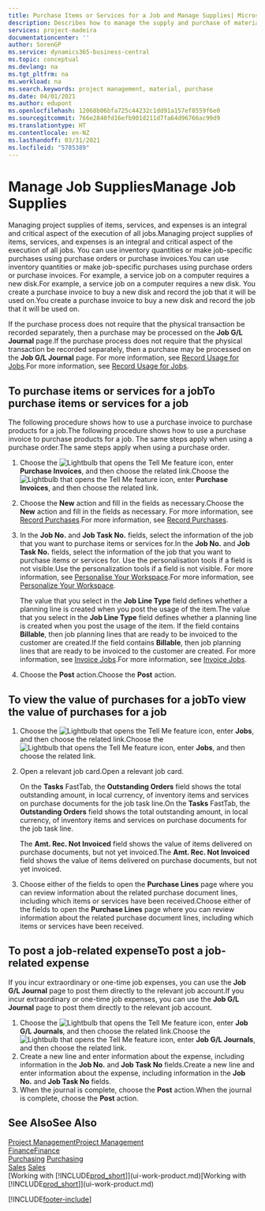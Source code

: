```yaml
---
title: Purchase Items or Services for a Job and Manage Supplies| Microsoft Docs
description: Describes how to manage the supply and purchase of material and services to jobs.
services: project-madeira
documentationcenter: ''
author: SorenGP
ms.service: dynamics365-business-central
ms.topic: conceptual
ms.devlang: na
ms.tgt_pltfrm: na
ms.workload: na
ms.search.keywords: project management, material, purchase
ms.date: 04/01/2021
ms.author: edupont
ms.openlocfilehash: 12068b06bfa725c44232c1dd91a157ef8559f6e0
ms.sourcegitcommit: 766e2840fd16efb901d211d7fa64d96766ac99d9
ms.translationtype: HT
ms.contentlocale: en-NZ
ms.lasthandoff: 03/31/2021
ms.locfileid: "5785389"
---
```

# <a name="manage-job-supplies"></a><span data-ttu-id="dc453-103">Manage Job Supplies</span><span class="sxs-lookup"><span data-stu-id="dc453-103">Manage Job Supplies</span></span>
<span data-ttu-id="dc453-104">Managing project supplies of items, services, and expenses is an integral and critical aspect of the execution of all jobs.</span><span class="sxs-lookup"><span data-stu-id="dc453-104">Managing project supplies of items, services, and expenses is an integral and critical aspect of the execution of all jobs.</span></span> <span data-ttu-id="dc453-105">You can use inventory quantities or make job-specific purchases using purchase orders or purchase invoices.</span><span class="sxs-lookup"><span data-stu-id="dc453-105">You can use inventory quantities or make job-specific purchases using purchase orders or purchase invoices.</span></span> <span data-ttu-id="dc453-106">For example, a service job on a computer requires a new disk.</span><span class="sxs-lookup"><span data-stu-id="dc453-106">For example, a service job on a computer requires a new disk.</span></span> <span data-ttu-id="dc453-107">You create a purchase invoice to buy a new disk and record the job that it will be used on.</span><span class="sxs-lookup"><span data-stu-id="dc453-107">You create a purchase invoice to buy a new disk and record the job that it will be used on.</span></span>

<span data-ttu-id="dc453-108">If the purchase process does not require that the physical transaction be recorded separately, then a purchase may be processed on the **Job G/L Journal** page.</span><span class="sxs-lookup"><span data-stu-id="dc453-108">If the purchase process does not require that the physical transaction be recorded separately, then a purchase may be processed on the **Job G/L Journal** page.</span></span> <span data-ttu-id="dc453-109">For more information, see [Record Usage for Jobs](projects-how-record-job-usage.md).</span><span class="sxs-lookup"><span data-stu-id="dc453-109">For more information, see [Record Usage for Jobs](projects-how-record-job-usage.md).</span></span>

## <a name="to-purchase-items-or-services-for-a-job"></a><span data-ttu-id="dc453-110">To purchase items or services for a job</span><span class="sxs-lookup"><span data-stu-id="dc453-110">To purchase items or services for a job</span></span>
<span data-ttu-id="dc453-111">The following procedure shows how to use a purchase invoice to purchase products for a job.</span><span class="sxs-lookup"><span data-stu-id="dc453-111">The following procedure shows how to use a purchase invoice to purchase products for a job.</span></span> <span data-ttu-id="dc453-112">The same steps apply when using a purchase order.</span><span class="sxs-lookup"><span data-stu-id="dc453-112">The same steps apply when using a purchase order.</span></span>  

1. <span data-ttu-id="dc453-113">Choose the ![Lightbulb that opens the Tell Me feature](media/ui-search/search_small.png "Tell me what you want to do") icon, enter **Purchase Invoices**, and then choose the related link.</span><span class="sxs-lookup"><span data-stu-id="dc453-113">Choose the ![Lightbulb that opens the Tell Me feature](media/ui-search/search_small.png "Tell me what you want to do") icon, enter **Purchase Invoices**, and then choose the related link.</span></span>  
2. <span data-ttu-id="dc453-114">Choose the **New** action and fill in the fields as necessary.</span><span class="sxs-lookup"><span data-stu-id="dc453-114">Choose the **New** action and fill in the fields as necessary.</span></span> <span data-ttu-id="dc453-115">For more information, see [Record Purchases](purchasing-how-record-purchases.md).</span><span class="sxs-lookup"><span data-stu-id="dc453-115">For more information, see [Record Purchases](purchasing-how-record-purchases.md).</span></span>
3. <span data-ttu-id="dc453-116">In the **Job No.** and **Job Task No.** fields, select the information of the job that you want to purchase items or services for.</span><span class="sxs-lookup"><span data-stu-id="dc453-116">In the **Job No.** and **Job Task No.** fields, select the information of the job that you want to purchase items or services for.</span></span> <span data-ttu-id="dc453-117">Use the personalisation tools if a field is not visible.</span><span class="sxs-lookup"><span data-stu-id="dc453-117">Use the personalization tools if a field is not visible.</span></span> <span data-ttu-id="dc453-118">For more information, see [Personalise Your Workspace](ui-personalization-user.md).</span><span class="sxs-lookup"><span data-stu-id="dc453-118">For more information, see [Personalize Your Workspace](ui-personalization-user.md).</span></span>

    <span data-ttu-id="dc453-119">The value that you select in the **Job Line Type** field defines whether a planning line is created when you post the usage of the item.</span><span class="sxs-lookup"><span data-stu-id="dc453-119">The value that you select in the **Job Line Type** field defines whether a planning line is created when you post the usage of the item.</span></span> <span data-ttu-id="dc453-120">If the field contains **Billable**, then job planning lines that are ready to be invoiced to the customer are created.</span><span class="sxs-lookup"><span data-stu-id="dc453-120">If the field contains **Billable**, then job planning lines that are ready to be invoiced to the customer are created.</span></span> <span data-ttu-id="dc453-121">For more information, see [Invoice Jobs](projects-how-invoice-jobs.md).</span><span class="sxs-lookup"><span data-stu-id="dc453-121">For more information, see [Invoice Jobs](projects-how-invoice-jobs.md).</span></span>
4. <span data-ttu-id="dc453-122">Choose the **Post** action.</span><span class="sxs-lookup"><span data-stu-id="dc453-122">Choose the **Post** action.</span></span>

## <a name="to-view-the-value-of-purchases-for-a-job"></a><span data-ttu-id="dc453-123">To view the value of purchases for a job</span><span class="sxs-lookup"><span data-stu-id="dc453-123">To view the value of purchases for a job</span></span>
1. <span data-ttu-id="dc453-124">Choose the ![Lightbulb that opens the Tell Me feature](media/ui-search/search_small.png "Tell me what you want to do") icon, enter **Jobs**, and then choose the related link.</span><span class="sxs-lookup"><span data-stu-id="dc453-124">Choose the ![Lightbulb that opens the Tell Me feature](media/ui-search/search_small.png "Tell me what you want to do") icon, enter **Jobs**, and then choose the related link.</span></span>
2. <span data-ttu-id="dc453-125">Open a relevant job card.</span><span class="sxs-lookup"><span data-stu-id="dc453-125">Open a relevant job card.</span></span>

    <span data-ttu-id="dc453-126">On the **Tasks** FastTab, the **Outstanding Orders** field shows the total outstanding amount, in local currency, of inventory items and services on purchase documents for the job task line.</span><span class="sxs-lookup"><span data-stu-id="dc453-126">On the **Tasks** FastTab, the **Outstanding Orders** field shows the total outstanding amount, in local currency, of inventory items and services on purchase documents for the job task line.</span></span>  

    <span data-ttu-id="dc453-127">The **Amt. Rec. Not Invoiced** field shows the value of items delivered on purchase documents, but not yet invoiced.</span><span class="sxs-lookup"><span data-stu-id="dc453-127">The **Amt. Rec. Not Invoiced** field shows the value of items delivered on purchase documents, but not yet invoiced.</span></span>  
3. <span data-ttu-id="dc453-128">Choose either of the fields to open the **Purchase Lines** page where you can review information about the related purchase document lines, including which items or services have been received.</span><span class="sxs-lookup"><span data-stu-id="dc453-128">Choose either of the fields to open the **Purchase Lines** page where you can review information about the related purchase document lines, including which items or services have been received.</span></span>

## <a name="to-post-a-job-related-expense"></a><span data-ttu-id="dc453-129">To post a job-related expense</span><span class="sxs-lookup"><span data-stu-id="dc453-129">To post a job-related expense</span></span>
<span data-ttu-id="dc453-130">If you incur extraordinary or one-time job expenses, you can use the **Job G/L Journal** page to post them directly to the relevant job account.</span><span class="sxs-lookup"><span data-stu-id="dc453-130">If you incur extraordinary or one-time job expenses, you can use the **Job G/L Journal** page to post them directly to the relevant job account.</span></span>

1. <span data-ttu-id="dc453-131">Choose the ![Lightbulb that opens the Tell Me feature](media/ui-search/search_small.png "Tell me what you want to do") icon, enter **Job G/L Journals**, and then choose the related link.</span><span class="sxs-lookup"><span data-stu-id="dc453-131">Choose the ![Lightbulb that opens the Tell Me feature](media/ui-search/search_small.png "Tell me what you want to do") icon, enter **Job G/L Journals**, and then choose the related link.</span></span>  
2. <span data-ttu-id="dc453-132">Create a new line and enter information about the expense, including information in the **Job No.** and **Job Task No** fields.</span><span class="sxs-lookup"><span data-stu-id="dc453-132">Create a new line and enter information about the expense, including information in the **Job No.** and **Job Task No** fields.</span></span>  
3. <span data-ttu-id="dc453-133">When the journal is complete, choose the **Post** action.</span><span class="sxs-lookup"><span data-stu-id="dc453-133">When the journal is complete, choose the **Post** action.</span></span>

## <a name="see-also"></a><span data-ttu-id="dc453-134">See Also</span><span class="sxs-lookup"><span data-stu-id="dc453-134">See Also</span></span>
[<span data-ttu-id="dc453-135">Project Management</span><span class="sxs-lookup"><span data-stu-id="dc453-135">Project Management</span></span>](projects-manage-projects.md)  
[<span data-ttu-id="dc453-136">Finance</span><span class="sxs-lookup"><span data-stu-id="dc453-136">Finance</span></span>](finance.md)  
<span data-ttu-id="dc453-137">[Purchasing](purchasing-manage-purchasing.md)       </span><span class="sxs-lookup"><span data-stu-id="dc453-137">[Purchasing](purchasing-manage-purchasing.md)       </span></span>  
<span data-ttu-id="dc453-138">[Sales](sales-manage-sales.md)    </span><span class="sxs-lookup"><span data-stu-id="dc453-138">[Sales](sales-manage-sales.md)    </span></span>  
<span data-ttu-id="dc453-139">[Working with [!INCLUDE[prod_short](includes/prod_short.md)]](ui-work-product.md)</span><span class="sxs-lookup"><span data-stu-id="dc453-139">[Working with [!INCLUDE[prod_short](includes/prod_short.md)]](ui-work-product.md)</span></span>  


[!INCLUDE[footer-include](includes/footer-banner.md)]